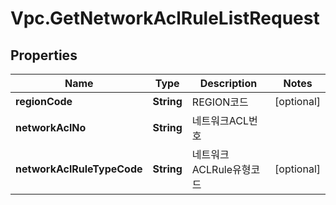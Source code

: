 # Vpc.GetNetworkAclRuleListRequest

## Properties
Name | Type | Description | Notes
------------ | ------------- | ------------- | -------------
**regionCode** | **String** | REGION코드 | [optional] 
**networkAclNo** | **String** | 네트워크ACL번호 | 
**networkAclRuleTypeCode** | **String** | 네트워크ACLRule유형코드 | [optional] 


